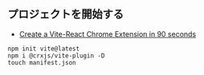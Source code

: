 
## プロジェクトを開始する

- [Create a Vite-React Chrome Extension in 90 seconds](https://dev.to/jacksteamdev/create-a-vite-react-chrome-extension-in-90-seconds-3df7)

```shell
npm init vite@latest
npm i @crxjs/vite-plugin -D
touch manifest.json
```
